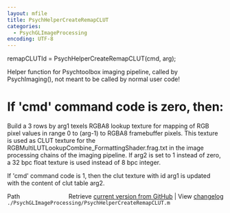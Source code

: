 ```yaml
---
layout: mfile
title: PsychHelperCreateRemapCLUT
categories:
  - PsychGLImageProcessing
encoding: UTF-8
---
```


remapCLUTId = PsychHelperCreateRemapCLUT(cmd, arg);

Helper function for Psychtoolbox imaging pipeline, called by
PsychImaging(), not meant to be called by normal user code!

# If 'cmd' command code is zero, then:

Build a 3 rows by arg1 texels RGBA8 lookup texture for mapping of RGB
pixel values in range 0 to (arg-1) to RGBA8 framebuffer pixels. This
texture is used as CLUT texture for the
RGBMultiLUTLookupCombine\_FormattingShader.frag.txt in the image
processing chains of the imaging pipeline. If arg2 is set to 1 instead of
zero, a 32 bpc float texture is used instead of 8 bpc integer.

If 'cmd' command code is 1, then the clut texture with id arg1 is updated
with the content of clut table arg2.



<div class="code_header" style="text-align:right;">
  <span style="float:left;">Path&nbsp;&nbsp;</span> <span class="counter">Retrieve <a href=
  "https://raw.github.com/Psychtoolbox-3/Psychtoolbox-3/beta/./PsychGLImageProcessing/PsychHelperCreateRemapCLUT.m">current version from GitHub</a> | View <a href=
  "https://github.com/Psychtoolbox-3/Psychtoolbox-3/commits/beta/./PsychGLImageProcessing/PsychHelperCreateRemapCLUT.m">changelog</a></span>
</div>
<div class="code">
  <code>./PsychGLImageProcessing/PsychHelperCreateRemapCLUT.m</code>
</div>
